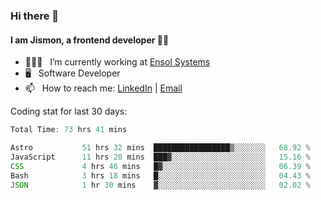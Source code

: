 ### Hi there 👋

#### I am Jismon, a frontend developer 👦🏻

- 🧑🏻‍💻   &nbsp; I’m currently working at <a href='https://www.ensolsystems.com/' target="_blank">Ensol Systems</a>
- 🖥   &nbsp; Software Developer
- 📫   &nbsp; How to reach me: <a href='https://www.linkedin.com/in/jismonthomas/'>LinkedIn</a> | <a href='mailto:hellojismonthomas@gmail.com'>Email</a>

Coding stat for last 30 days:
<!--START_SECTION:waka-->

```javascript
Total Time: 73 hrs 41 mins

Astro           51 hrs 32 mins  █████████████████▒░░░░░░░   68.92 %
JavaScript      11 hrs 20 mins  ███▓░░░░░░░░░░░░░░░░░░░░░   15.16 %
CSS             4 hrs 46 mins   █▓░░░░░░░░░░░░░░░░░░░░░░░   06.39 %
Bash            3 hrs 18 mins   █░░░░░░░░░░░░░░░░░░░░░░░░   04.43 %
JSON            1 hr 30 mins    ▓░░░░░░░░░░░░░░░░░░░░░░░░   02.02 %
```

<!--END_SECTION:waka-->

<!--
**jismonthomas/jismonthomas** is a ✨ _special_ ✨ repository because its `README.md` (this file) appears on your GitHub profile.

Here are some ideas to get you started:

- 🔭 I’m currently working on ...
- 🌱 I’m currently learning ...
- 👯 I’m looking to collaborate on ...
- 🤔 I’m looking for help with ...
- 💬 Ask me about ...
- 📫 How to reach me: ...
- 😄 Pronouns: ...
- ⚡ Fun fact: ...
-->
